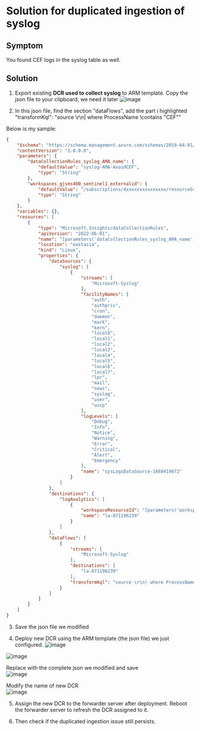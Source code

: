 # Solution for duplicated ingestion of syslog

## Symptom
You found CEF logs in the syslog table as well.


## Solution

1. Export existing **DCR used to collect syslog** to ARM template. Copy the json file to your clipboard, we need it later
![image](https://github.com/guguji666666/GJS-Sentinel-Tips/assets/96930989/85d927a1-3e26-470c-a64b-477352710bba)


2. In this json file, find the section "dataFlows", add the part i highlighted "transformKql": "source \r\n| where ProcessName !contains \"CEF\""
 
Below is my sample:
```json
{
    "$schema": "https://schema.management.azure.com/schemas/2019-04-01/deploymentTemplate.json#",
    "contentVersion": "1.0.0.0",
    "parameters": {
        "dataCollectionRules_syslog_AMA_name": {
            "defaultValue": "syslog-AMA-AvoidCEF",
            "type": "String"
        },
        "workspaces_gjsms400_sentinel1_externalid": {
            "defaultValue": "/subscriptions/dxxxxxxxxxxxxxxx/resourceGroups/gjs-sentinel/providers/Microsoft.OperationalInsights/workspaces/gjsms400-sentinel1",
            "type": "String"
        }
    },
    "variables": {},
    "resources": [
        {
            "type": "Microsoft.Insights/dataCollectionRules",
            "apiVersion": "2022-06-01",
            "name": "[parameters('dataCollectionRules_syslog_AMA_name')]",
            "location": "eastasia",
            "kind": "Linux",
            "properties": {
                "dataSources": {
                    "syslog": [
                        {
                            "streams": [
                                "Microsoft-Syslog"
                            ],
                            "facilityNames": [
                                "auth",
                                "authpriv",
                                "cron",
                                "daemon",
                                "mark",
                                "kern",
                                "local0",
                                "local1",
                                "local2",
                                "local3",
                                "local4",
                                "local5",
                                "local6",
                                "local7",
                                "lpr",
                                "mail",
                                "news",
                                "syslog",
                                "user",
                                "uucp"
                            ],
                            "logLevels": [
                                "Debug",
                                "Info",
                                "Notice",
                                "Warning",
                                "Error",
                                "Critical",
                                "Alert",
                                "Emergency"
                            ],
                            "name": "sysLogsDataSource-1688419672"
                        }
                    ]
                },
                "destinations": {
                    "logAnalytics": [
                        {
                            "workspaceResourceId": "[parameters('workspaces_gjsms400_sentinel1_externalid')]",
                            "name": "la-871196239"
                        }
                    ]
                },
                "dataFlows": [
                    {
                        "streams": [
                            "Microsoft-Syslog"
                        ],
                        "destinations": [
                            "la-871196239"
                        ],
                        "transformKql": "source \r\n| where ProcessName !contains \"CEF\""
                    }
                ]
            }
        }
    ]
}
```


3. Save the json file we modified

4. Deploy new DCR using the ARM template (the json file) we just configured.
![image](https://github.com/guguji666666/GJS-Sentinel-Tips/assets/96930989/dcc5f95c-9cb6-4f30-8424-3949f5ee7aa0)

![image](https://github.com/guguji666666/GJS-Sentinel-Tips/assets/96930989/14d4e5c2-1efb-426b-b8bb-49a78ffbc2fe)


Replace with the complete json we modified and save <br>
![image](https://github.com/guguji666666/GJS-Sentinel-Tips/assets/96930989/cf83d912-9f51-4520-a1cb-7e93c2702a61)


Modify the name of new DCR <br>
![image](https://github.com/guguji666666/GJS-Sentinel-Tips/assets/96930989/c4248c88-0548-45bf-85aa-e0c1cddeef38)


5. Assign the new DCR to the forwarder server after deployment. Reboot the forwarder server to refresh the DCR assigned to it.

6. Then check if the duplicated ingestion issue still persists.
